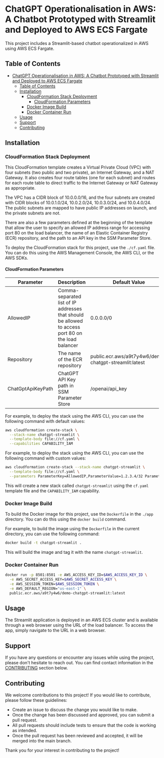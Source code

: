 # ChatGPT Operationalisation in AWS: A Chatbot Prototyped with Streamlit and Deployed to AWS ECS Fargate

This project includes a Streamlit-based chatbot operationalized in AWS using AWS ECS Fargate.

## Table of Contents

- [ChatGPT Operationalisation in AWS: A Chatbot Prototyped with Streamlit and Deployed to AWS ECS Fargate](#chatgpt-operationalisation-in-aws-a-chatbot-prototyped-with-streamlit-and-deployed-to-aws-ecs-fargate)
  - [Table of Contents](#table-of-contents)
  - [Installation](#installation)
    - [CloudFormation Stack Deployment](#cloudformation-stack-deployment)
      - [CloudFormation Parameters](#cloudformation-parameters)
    - [Docker Image Build](#docker-image-build)
    - [Docker Container Run](#docker-container-run)
  - [Usage](#usage)
  - [Support](#support)
  - [Contributing](#contributing)

## Installation

### CloudFormation Stack Deployment

This CloudFormation template creates a Virtual Private Cloud (VPC) with four subnets (two public and two private), an Internet Gateway, and a NAT Gateway. It also creates four route tables (one for each subnet) and routes for each route table to direct traffic to the Internet Gateway or NAT Gateway as appropriate.

The VPC has a CIDR block of 10.0.0.0/16, and the four subnets are created with CIDR blocks of 10.0.1.0/24, 10.0.2.0/24, 10.0.3.0/24, and 10.0.4.0/24. The public subnets are mapped to have public IP addresses on launch, and the private subnets are not.

There are also a few parameters defined at the beginning of the template that allow the user to specify an allowed IP address range for accessing port 80 on the load balancer, the name of an Elastic Container Registry (ECR) repository, and the path to an API key in the SSM Parameter Store.

To deploy the CloudFormation stack for this project, use the `./cf.yaml` file. You can do this using the AWS Management Console, the AWS CLI, or the AWS SDKs.

#### CloudFormation Parameters

| Parameter | Description | Default Value |
| --- | --- | --- |
| AllowedIP | Comma-separated list of IP addresses that should be allowed to access port 80 on the load balancer | 0.0.0.0/0 |
| Repository | The name of the ECR repository | public.ecr.aws/a9t7y4w6/demo-chatgpt-streamlit:latest |
| ChatGptApiKeyPath | ChatGPT API Key path in SSM Parameter Store | /openai/api_key |

For example, to deploy the stack using the AWS CLI, you can use the following command with default values:

```bash
aws cloudformation create-stack \
  --stack-name chatgpt-streamlit \
  --template-body file://cf.yaml \
  --capabilities CAPABILITY_IAM
```

For example, to deploy the stack using the AWS CLI, you can use the following command with custom values:

```bash
aws cloudformation create-stack --stack-name chatgpt-streamlit \
  --template-body file://cf.yaml \
  --parameters ParameterKey=AllowedIP,ParameterValue=1.2.3.4/32 ParameterKey=Repository,ParameterValue=public.ecr.aws/a9t7y4w6/demo-chatgpt-streamlit:latest ParameterKey=ChatGptApiKeyPath,ParameterValue=/openai/api_key
```

This will create a new stack called `chatgpt-streamlit` using the `cf.yaml` template file and the `CAPABILITY_IAM` capability.

### Docker Image Build

To build the Docker image for this project, use the `Dockerfile` in the `./app` directory. You can do this using the `docker build` command.

For example, to build the image using the `Dockerfile` in the current directory, you can use the following command:

```bash
docker build -t chatgpt-streamlit .
```

This will build the image and tag it with the name `chatgpt-streamlit`.

### Docker Container Run

```bash
docker run -p 8501:8501 -e AWS_ACCESS_KEY_ID=$AWS_ACCESS_KEY_ID \
  -e AWS_SECRET_ACCESS_KEY=$AWS_SECRET_ACCESS_KEY \
  -e AWS_SESSION_TOKEN=$AWS_SESSION_TOKEN \
  -e AWS_DEFAULT_REGION="us-east-1" \
  public.ecr.aws/a9t7y4w6/demo-chatgpt-streamlit:latest
```

## Usage

The Streamlit application is deployed in an AWS ECS cluster and is available through a web browser using the URL of the load balancer. To access the app, simply navigate to the URL in a web browser.

## Support

If you have any questions or encounter any issues while using the project, please don't hesitate to reach out. You can find contact information in the [CONTRIBUTING](#contributing) section below.

## Contributing

We welcome contributions to this project! If you would like to contribute, please follow these guidelines:

- Create an issue to discuss the change you would like to make.
- Once the change has been discussed and approved, you can submit a pull request.
- All pull requests should include tests to ensure that the code is working as intended.
- Once the pull request has been reviewed and accepted, it will be merged into the main branch.

Thank you for your interest in contributing to the project!

